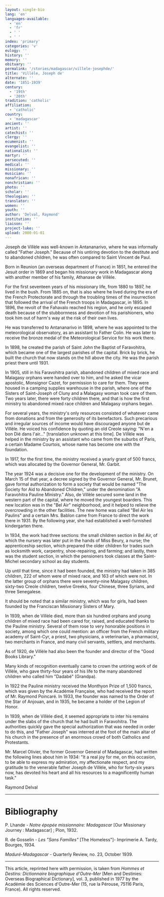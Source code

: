 ```yaml
---
layout: single-bio
lang: 'en'
languages-available:
  - 'en'
  - 'fr'
  - ' '
  - ' '
index: 'primary'
categories: 'v'
eulogy: ''
history: ''
memory: ''
obituary: ''
permalink: '/stories/madagascar/villele-josephde/'
title: 'Villèle, Joseph de'
alternate: ''
date: '1851-1939'
century:
  - '19th'
  - '20th'
tradition: 'catholic'
affiliation:
  - 'catholic'
country:
  - 'madagascar'
ancient: ''
artist: ''
catechist: ''
clergy: ''
ecumenist: ''
evangelist: ''
nationalist: ''
martyr: ''
persecuted: ''
medical: ''
missionary: ''
musician: ''
nonafrican: ''
nonchristian: ''
photo: ''
scholar: ''
theologian: ''
translator: ''
women: ''
youth: ''
author: 'Delval, Raymond'
institution: ''
liaison: ''
project-luke: ''
upload: 2000-01-01
---
```



Joseph de Villèle was well-known in Antananarivo, where he was informally called "Father Joseph." Because of his untiring devotion to the destitute and to abandoned children, he was often compared to Saint Vincent de Paul.

Born in Reunion (an overseas department of France) in 1851, he entered the Jesuit order in 1869 and began his missionary work in Madagascar along with another member of his family, Athanase de Villèle.

For the first seventeen years of his missionary life, from 1880 to 1897, he lived in the bush. From 1885 on, that is also where he lived during the era of the French Protectorate and through the troubling times of the insurrection that followed the arrival of the French troops in Madagascar, in 1895. In 1896, the revolt of the Fahavalo reached his region, and he only escaped death because of the stubbornness and devotion of his parishioners, who took him out of harm's way at the risk of their own lives.

He was transferred to Antananarivo in 1898, where he was appointed to the meteorological observatory, as an assistant to Father Colin. He was later to receive the bronze medal of the Meteorological Service for his work there.

In 1898, he created the parish of Saint John the Baptist of Faravohitra, which became one of the largest parishes of the capital. Brick by brick, he built the church that now stands on the hill above the city. He was the parish priest there until 1931.

In 1905, still in his Faravohitra parish, abandoned children of mixed race and Malagasy orphans were handed over to him, and he asked the vicar apostolic, Monsignor Cazet, for permission to care for them. They were housed in a camping supplies warehouse in the parish, where one of the Sisters of Saint-Joseph of Cluny and a Malagasy woman took care of them. Two years later, there were forty children there, and that is how the first ministry to abandoned mixed race children and Malagasy orphans began.

For several years, the ministry's only resources consisted of whatever came from donations and from the generosity of its benefactors. Such precarious and irregular sources of income would have discouraged anyone but de Villèle.  He voiced his confidence by quoting an old Creole saying: "N'en a bon Dié dans l'air..." [translation unknown at this time]. De Villèle was helped in the ministry by an assistant who came from the suburbs of Paris, a certain Madame Courtois, whose name has become one with the foundation.

In 1917, for the first time, the ministry received a yearly grant of 500 francs, which was allocated by the Governor General, Mr. Garbit.

The year 1924 was a decisive one for the development of the ministry. On March 15 of that year, a decree signed by the Governor General, Mr. Brunet, gave formal authorization to form a society that would be named "The Society for Aid to Abandoned Children," under the denomination "A Faravohitra Pauline Ministry." Also, de Villèle secured some land in the western part of the capital, where he moved the youngest boarders. This new location was in the "Bel Air" neighborhood, and it helped to relieve the overcrowding in the other facilities. The new home was called "Bel Air les Paulins" and a certain Mrs. Bablon came from France to direct the work there in 1931. By the following year, she had established a well-furnished kindergarten there.

In 1934, the work had three sections: the small children section in Bel Air, of which the nursery was later put in the hands of Miss Beury, a nurse; the apprenticeship section, which prepared the older children for trades such as locksmith work, carpentry, shoe-repairing, and farming; and lastly, there was the student section, in which the pensioners took classes at the Saint-Michel secondary school as day students.

Up until that time, since it had been founded, the ministry had taken in 385 children, 222 of whom were of mixed race, and 163 of which were not. In the latter group of orphans there were seventy-nine Malagasy children, sixty-two Creole children, twelve Greeks, four Chinese, three Syrians, and three Senegalese.

It should be noted that a similar ministry, which was for girls, had been founded by the Franciscan Missionary Sisters of Mary.

In 1939, when de Villèle died, more than six hundred orphans and young children of mixed race had been cared for, raised, and educated thanks to the Pauline ministry. Several of them rose to very honorable positions in society, among which one could mention: an officer from the French military academy of Saint-Cyr, a priest, two physicians, a veterinarian, a pharmacist, two merchants in France, and many civil servants, settlers, and merchants.

As of 1920, de Villèle had also been the founder and director of the "Good Books Library."

Many kinds of recognition eventually came to crown the untiring work of de Villèle, who gave thirty-four years of his life to the many abandoned children who called him "Dadabé" (Grandpa).

In 1922 the Pauline ministry received the Monthyon Prize of 1,500 francs, which was given by the Académie Française, who had received the report of Mr. Raymond Poincaré. In 1933, the founder was named to the Order of the Star of Anjouan, and in 1935, he became a holder of the Legion of Honor.

In 1939, when de Villèle died, it seemed appropriate to inter his remains under the slabs of the church that he had built in Faravohitra. The authorities quickly gave the special authorization that was needed in order to do this, and "Father Joseph" was interred at the foot of the main altar of his church in the presence of an enormous crowd of both Catholics and Protestants.

Mr. Marcel Olivier, the former Governor General of Madagascar, had written the following lines about him in 1934: "It a real joy for me, on this occasion, to be able to express my admiration, my affectionate respect, and my gratitude to the venerable father Joseph de Villèle, who for forty-six years now, has devoted his heart and all his resources to a magnificently human task."

Raymond Delval

---

# Bibliography

P. Lhande - *Notre épopée missionnaire: Madagascar* [Our Missionary Journey : Madagascar] ; Plon, 1932.

R. de Gosselin - *Les "Sans Familles"* [The Homeless"]- Imprimerie A. Tardy, Bourges, 1934.

*Maduré-Madagascar* - Quarterly Review, no. 23, October 1939.

---

This article, reprinted here with permission, is taken from *Hommes et Destins: Dictionnaire biographique d'Outre-Mer* [Men and Destinies: Overseas Biographical Dictionary], vol. 3, published in 1977 by the Académie des Sciences d'Outre-Mer (15, rue la Pérouse, 75116 Paris, France). All rights reserved.